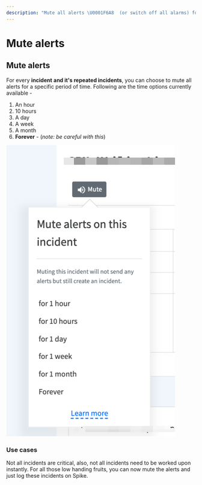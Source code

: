 ```yaml
---
description: "Mute all alerts \U0001F6A8  (or switch off all alarms) for an incident so you can continue your work fixing it."
---
```


# Mute alerts

## Mute alerts

For every **incident** **and it's repeated incidents**, you can choose to mute all alerts for a specific period of time. Following are the time options currently available - 

1. An hour
2. 10 hours
3. A day
4. A week
5. A month
6. **Forever** - \(_note: be careful with this_\)

![Mute alerts or switch off alarms](../.gitbook/assets/image%20%2884%29.png)

### Use cases

Not all incidents are critical, also, not all incidents need to be worked upon instantly. For all those low handing fruits, you can now mute the alerts and just log these incidents on Spike. 

